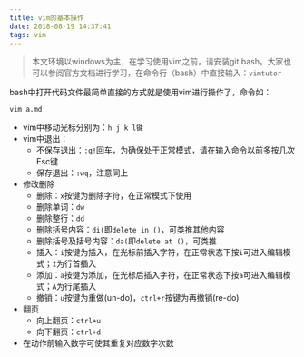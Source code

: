 ```yaml
---
title: vim的基本操作
date: 2018-08-19 14:37:41
tags: vim
---
```

>本文环境以windows为主，在学习使用vim之前，请安装git bash。大家也可以参阅官方文档进行学习，在命令行（bash）中直接输入：`vimtutor`

bash中打开代码文件最简单直接的方式就是使用vim进行操作了，命令如：
```
vim a.md
```
- vim中移动光标分别为：``h j k l键``
- vim中退出：
  - 不保存退出：``:q!``回车，为确保处于正常模式，请在输入命令以前多按几次Esc键
  - 保存退出：``:wq``，注意同上
- 修改删除
  - 删除：`x`按键为删除字符，在正常模式下使用
  - 删除单词：`dw`
  - 删除整行：`dd`
  - 删除括号内容：``di(``即``delete in ()``，可类推其他内容
  - 删除括号及括号内容：``da(``即``delete at ()``，可类推
  - 插入：`i`按键为插入，在光标前插入字符，在正常状态下按`i`可进入编辑模式；`I`为行首插入
  - 添加：`a`按键为添加，在光标后插入字符，在正常状态下按`a`可进入编辑模式；`A`为行尾插入
  - 撤销：`u`按键为重做(un-do)，`ctrl+r`按键为再撤销(re-do)
- 翻页
  - 向上翻页：``ctrl+u``
  - 向下翻页：``ctrl+d``
- 在动作前输入数字可使其重复对应数字次数